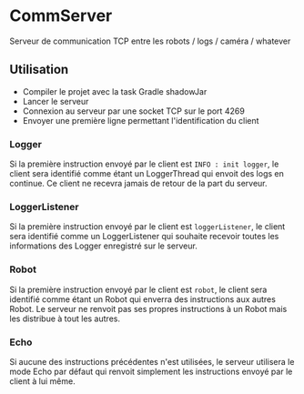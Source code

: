 # CommServer
Serveur de communication TCP entre les robots / logs / caméra / whatever


## Utilisation
- Compiler le projet avec la task Gradle shadowJar
- Lancer le serveur
- Connexion au serveur par une socket TCP sur le port 4269
- Envoyer une première ligne permettant l'identification du client

### Logger
Si la première instruction envoyé par le client est ``INFO : init logger``, le client sera identifié comme étant un LoggerThread
qui envoit des logs en continue. Ce client ne recevra jamais de retour de la part du serveur.

### LoggerListener
Si la première instruction envoyé par le client est ``loggerListener``, le client sera identifié comme un LoggerListener
qui souhaite recevoir toutes les informations des Logger enregistré sur le serveur.

### Robot
Si la première instruction envoyé par le client est ``robot``, le client sera identifié comme étant un Robot qui enverra
des instructions aux autres Robot. Le serveur ne renvoit pas ses propres instructions à un Robot mais les distribue à
tout les autres.


### Echo
Si aucune des instructions précédentes n'est utilisées, le serveur utilisera le mode Echo par défaut qui renvoit simplement
les instructions envoyé par le client à lui même.